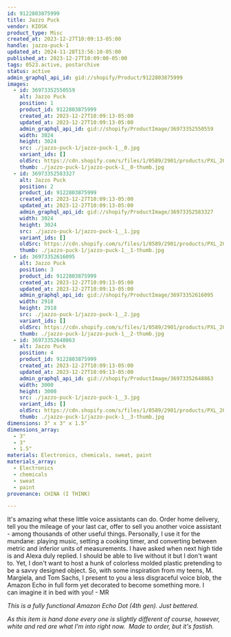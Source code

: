 ```yaml
---
id: 9122803875999
title: Jazzo Puck
vendor: KIOSK
product_type: Misc
created_at: 2023-12-27T10:09:13-05:00
handle: jazzo-puck-1
updated_at: 2024-11-28T13:56:10-05:00
published_at: 2023-12-27T10:09:00-05:00
tags: 0523.active, postarchive
status: active
admin_graphql_api_id: gid://shopify/Product/9122803875999
images:
  - id: 36973352550559
    alt: Jazzo Puck
    position: 1
    product_id: 9122803875999
    created_at: 2023-12-27T10:09:13-05:00
    updated_at: 2023-12-27T10:09:13-05:00
    admin_graphql_api_id: gid://shopify/ProductImage/36973352550559
    width: 3024
    height: 3024
    src: ./jazzo-puck-1/jazzo-puck-1__0.jpg
    variant_ids: []
    oldSrc: https://cdn.shopify.com/s/files/1/0589/2901/products/PXL_20221209_201356281.jpg?v=1703689753
    thumb: ./jazzo-puck-1/jazzo-puck-1__0-thumb.jpg
  - id: 36973352583327
    alt: Jazzo Puck
    position: 2
    product_id: 9122803875999
    created_at: 2023-12-27T10:09:13-05:00
    updated_at: 2023-12-27T10:09:13-05:00
    admin_graphql_api_id: gid://shopify/ProductImage/36973352583327
    width: 3024
    height: 3024
    src: ./jazzo-puck-1/jazzo-puck-1__1.jpg
    variant_ids: []
    oldSrc: https://cdn.shopify.com/s/files/1/0589/2901/products/PXL_20221209_201404315.jpg?v=1703689753
    thumb: ./jazzo-puck-1/jazzo-puck-1__1-thumb.jpg
  - id: 36973352616095
    alt: Jazzo Puck
    position: 3
    product_id: 9122803875999
    created_at: 2023-12-27T10:09:13-05:00
    updated_at: 2023-12-27T10:09:13-05:00
    admin_graphql_api_id: gid://shopify/ProductImage/36973352616095
    width: 2918
    height: 2918
    src: ./jazzo-puck-1/jazzo-puck-1__2.jpg
    variant_ids: []
    oldSrc: https://cdn.shopify.com/s/files/1/0589/2901/products/PXL_20221209_201416508.jpg?v=1703689753
    thumb: ./jazzo-puck-1/jazzo-puck-1__2-thumb.jpg
  - id: 36973352648863
    alt: Jazzo Puck
    position: 4
    product_id: 9122803875999
    created_at: 2023-12-27T10:09:13-05:00
    updated_at: 2023-12-27T10:09:13-05:00
    admin_graphql_api_id: gid://shopify/ProductImage/36973352648863
    width: 3000
    height: 3000
    src: ./jazzo-puck-1/jazzo-puck-1__3.jpg
    variant_ids: []
    oldSrc: https://cdn.shopify.com/s/files/1/0589/2901/products/PXL_20221209_201428369.jpg?v=1703689753
    thumb: ./jazzo-puck-1/jazzo-puck-1__3-thumb.jpg
dimensions: 3" x 3" x 1.5"
dimensions_array:
  - 3"
  - 3"
  - 1.5"
materials: Electronics, chemicals, sweat, paint
materials_array:
  - Electronics
  - chemicals
  - sweat
  - paint
provenance: CHINA (I THINK)

---
```


It's amazing what these little voice assistants can do. Order home delivery, tell you the mileage of your last car, offer to sell you another voice assistant - among thousands of other useful things. Personally, I use it for the mundane: playing music, setting a cooking timer, and converting between metric and inferior units of measurements. I have asked when next high tide is and Alexa duly replied. I should be able to live without it but I don't want to. Yet, I don't want to host a hunk of colorless molded plastic pretending to be a savvy designed object. So, with some inspiration from my teens, M. Margiela, and Tom Sachs, I present to you a less disgraceful voice blob, the Amazon Echo in full form yet decorated to become something more. I can imagine it in bed with you! - MR

_This is a fully functional Amazon Echo Dot (4th gen). Just bettered._  
  
_As this item is hand done every one is slightly different of course, however, white and red are what I'm into right now.  Made to order, but it's fastish._